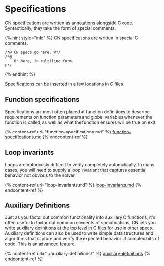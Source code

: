 # Specifications

CN specifications are written as annotations alongside C code.  Syntactically, they take the form of special comments.

{% hint style="info" %}
CN specifications are written in special C comments.

```
/*@ CN specs go here. @*/
/*@
    Or here, in multiline form.
@*/
```
{% endhint %}

Specifications can be inserted in a few locations in C files.

## Function specifications

Specifications are most often placed at function definitions to describe requirements on function parameters and global variables whenever the function is called, as well as what the function ensures will be true on exit.

{% content-ref url="function-specifications.md" %}
[function-specifications.md](function-specifications.md)
{% endcontent-ref %}

## Loop invariants

Loops are notoriously difficult to verify completely automatically.  In many cases, you will need to supply a loop invariant that captures essential behavior not obvious to the solver.

{% content-ref url="loop-invariants.md" %}
[loop-invariants.md](loop-invariants.md)
{% endcontent-ref %}

## Auxiliary Definitions

Just as you factor out common functionality into auxiliary C functions, it's often useful to factor out common elements of specifications.  CN lets you write auxiliary definitions at the top level in C files for use in other specs.  Auxiliary definitions can also be used to write simple data structures and algorithms that capture and verify the expected behavior of complex bits of code. This is an advanced feature.

{% content-ref url="../auxiliary-definitions/" %}
[auxiliary-definitions](../auxiliary-definitions/)
{% endcontent-ref %}

